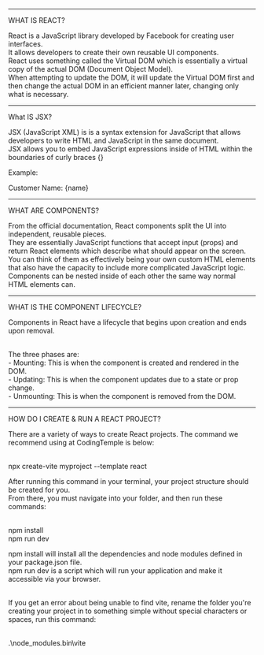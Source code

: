 --------------------------------

WHAT IS REACT?

React is a JavaScript library developed by Facebook for creating user interfaces.
<br>It allows developers to create their own reusable UI components.
<br>React uses something called the Virtual DOM which is essentially a virtual copy of the actual DOM (Document Object Model).
<br>When attempting to update the DOM, it will update the Virtual DOM first and then change the actual DOM in an efficient manner later, changing only what is necessary.

--------------------------------

What IS JSX?

JSX (JavaScript XML) is is a syntax extension for JavaScript that allows developers to write HTML and JavaScript in the same document.
<br>JSX allows you to embed JavaScript expressions inside of HTML within the boundaries of curly braces {}

Example:
<p>Customer Name: {name}</p>

--------------------------------

WHAT ARE COMPONENTS?

From the official documentation, React components split the UI into independent, reusable pieces.
<br>They are essentially JavaScript functions that accept input (props) and return React elements which describe what should appear on the screen.
<br>You can think of them as effectively being your own custom HTML elements that also have the capacity to include more complicated JavaScript logic.
<br>Components can be nested inside of each other the same way normal HTML elements can.

--------------------------------

WHAT IS THE COMPONENT LIFECYCLE?

Components in React have a lifecycle that begins upon creation and ends upon removal.

<br>The three phases are:
<br>- Mounting: This is when the component is created and rendered in the DOM.
<br>- Updating: This is when the component updates due to a state or prop change.
<br>- Unmounting: This is when the component is removed from the DOM.

--------------------------------

HOW DO I CREATE & RUN A REACT PROJECT?

There are a variety of ways to create React projects. The command we recommend using at CodingTemple is below:

<br>npx create-vite myproject --template react

After running this command in your terminal, your project structure should be created for you.
<br>From there, you must navigate into your folder, and then run these commands:

<br>npm install
<br>npm run dev

npm install will install all the dependencies and node modules defined in your package.json file.
<br>npm run dev is a script which will run your application and make it accessible via your browser.

<br>If you get an error about being unable to find vite, rename the folder you're creating your project in to something simple without special characters or spaces, run this command: 

<br>.\node_modules\.bin\vite
